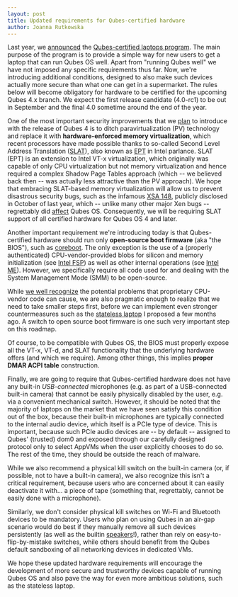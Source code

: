 ```yaml
---
layout: post
title: Updated requirements for Qubes-certified hardware
author: Joanna Rutkowska
---
```


Last year, we [announced][original_announcement] the [Qubes-certified laptops
program]. The main purpose of the program is to provide a simple way for new
users to get a laptop that can run Qubes OS well. Apart from "running Qubes
well" we have not imposed any specific requirements thus far. Now, we're
introducing additional conditions, designed to also make such devices actually
more secure than what one can get in a supermarket. The rules below will become
obligatory for hardware to be certified for the upcoming Qubes 4.x branch. We
expect the first release candidate (4.0-rc1) to be out in September and the
final 4.0 sometime around the end of the year.

One of the most important security improvements that we [plan][pvh_ticket] to
introduce with the release of Qubes 4 is to ditch paravirtualization (PV)
technology and replace it with **hardware-enforced memory virtualization**,
which recent processors have made possible thanks to so-called Second Level
Address Translation ([SLAT]), also known as [EPT][EPT-enabled CPUs] in Intel
parlance.  SLAT (EPT) is an extension to Intel VT-x virtualization, which
originally was capable of only CPU virtualization but not memory virtualization
and hence required a complex Shadow Page Tables approach (which -- we believed
back then -- was actually less attractive than the PV approach). We hope that
embracing SLAT-based memory virtualization will allow us to prevent disastrous
security bugs, such as the infamous [XSA 148], publicly disclosed in October of
last year, which -- unlike many other major Xen bugs -- regrettably did
[affect][QSB 22] Qubes OS. Consequently, we will be requiring SLAT support of
all certified hardware for Qubes OS 4 and later.

Another important requirement we're introducing today is that Qubes-certified
hardware should run only **open-source boot firmware** (aka "the BIOS"), such as
[coreboot]. The only exception is the use of a (properly authenticated)
CPU-vendor-provided blobs for silicon and memory initialization (see [Intel
FSP]) as well as other internal operations (see [Intel ME]). However, we
specifically require all code used for and dealing with the System Management
Mode (SMM) to be open-source.

While [we well recognize][x86_harmful] the potential problems that proprietary
CPU-vendor code can cause, we are also pragmatic enough to realize that we need
to take smaller steps first, before we can implement even stronger
countermeasures such as the [stateless laptop] I proposed a few months ago.  A
switch to open source boot firmware is one such very important step on this
roadmap.

Of course, to be compatible with Qubes OS, the BIOS must properly expose
all the VT-x, VT-d, and SLAT functionality that the underlying hardware offers
(and which we require). Among other things, this implies **proper DMAR ACPI
table** construction.

Finally, we are going to require that Qubes-certified hardware does not have any
built-in _USB-connected_ microphones (e.g. as part of a USB-connected built-in
camera) that cannot be easily physically disabled by the user, e.g. via a
convenient mechanical switch. However, it should be noted that the majority of
laptops on the market that we have seen satisfy this condition out of the box,
because their built-in microphones are typically connected to the internal audio
device, which itself is a PCIe type of device. This is important, because such
PCIe audio devices are -- by default -- assigned to Qubes' (trusted) dom0 and
exposed through our carefully designed protocol only to select AppVMs when the
user explicitly chooses to do so. The rest of the time, they should be outside
the reach of malware.

While we also recommend a physical kill switch on the built-in camera (or, if
possible, not to have a built-in camera), we also recognize this isn't a
critical requirement, because users who are concerned about it can easily
deactivate it with... a piece of tape (something that, regrettably, cannot be
easily done with a microphone).

Similarly, we don't consider physical kill switches on Wi-Fi and Bluetooth
devices to be mandatory. Users who plan on using Qubes in an air-gap scenario
would do best if they manually remove all such devices persistently (as well as
the builtin [speakers][audio_modem]!), rather than rely on
easy-to-flip-by-mistake switches, while others should benefit from the Qubes
default sandboxing of all networking devices in dedicated VMs.

We hope these updated hardware requirements will encourage the development of
more secure and trustworthy devices capable of running Qubes OS and also pave
the way for even more ambitious solutions, such as the stateless laptop.

[original_announcement]: https://www.qubes-os.org/news/2015/12/09/purism-partnership/
[Qubes-certified laptops program]: https://www.qubes-os.org/doc/certified-laptops/
[SLAT]: https://en.wikipedia.org/wiki/Second_Level_Address_Translation
[EPT-enabled CPUs]: https://ark.intel.com/search/advanced?ExtendedPageTables=true&MarketSegment=MBL
[XSA 148]: https://xenbits.xen.org/xsa/advisory-148.html
[QSB 22]: https://github.com/QubesOS/qubes-secpack/blob/master/QSBs/qsb-022-2015.txt
[pvh_ticket]: https://github.com/QubesOS/qubes-issues/issues/2185
[coreboot]: https://www.coreboot.org/
[Intel FSP]: https://firmware.intel.com/learn/fsp/about-intel-fsp
[Intel ME]: https://www.apress.com/9781430265719
[x86_harmful]: https://blog.invisiblethings.org/papers/2015/x86_harmful.pdf
[stateless laptop]: https://blog.invisiblethings.org/papers/2015/state_harmful.pdf
[audio_modem]: https://github.com/romanz/amodem/

